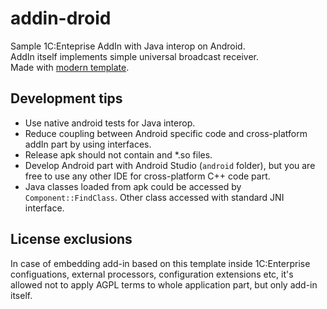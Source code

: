 # addin-droid

Sample 1C:Enteprise AddIn with Java interop on Android.  
AddIn itself implements simple universal broadcast receiver.  
Made with [modern template](https://github.com/Infactum/addin-template).

## Development tips

- Use native android tests for Java interop.
- Reduce coupling between Android specific code and cross-platform addIn part by using interfaces.
- Release apk should not contain and *.so files.
- Develop Android part with Android Studio (`android` folder), but you are free to use any other IDE for cross-platform C++ code part.
- Java classes loaded from apk could be accessed by `Component::FindClass`. Other class accessed with standard JNI interface.

## License exclusions
In case of embedding add-in based on this template inside 1C:Enterprise configuations, external processors, configuration extensions etc, it's allowed not to apply AGPL terms to whole application part, but only add-in itself.
